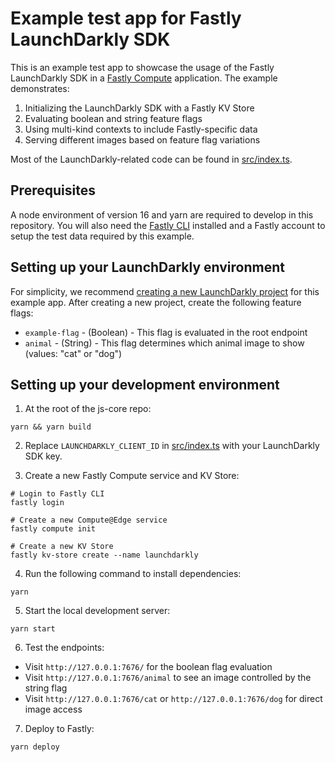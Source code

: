# Example test app for Fastly LaunchDarkly SDK

This is an example test app to showcase the usage of the Fastly LaunchDarkly SDK in a [Fastly Compute](https://docs.fastly.com/products/compute-at-edge) application. The example demonstrates:

1. Initializing the LaunchDarkly SDK with a Fastly KV Store
2. Evaluating boolean and string feature flags
3. Using multi-kind contexts to include Fastly-specific data
4. Serving different images based on feature flag variations

Most of the LaunchDarkly-related code can be found in [src/index.ts](src/index.ts).

## Prerequisites

A node environment of version 16 and yarn are required to develop in this repository.
You will also need the [Fastly CLI](https://developer.fastly.com/learning/tools/cli) installed and a Fastly account to setup
the test data required by this example.

## Setting up your LaunchDarkly environment

For simplicity, we recommend [creating a new LaunchDarkly project](https://docs.launchdarkly.com/home/organize/projects/?q=create+proj) for this example app. After creating a new project, create the following feature flags:

- `example-flag` - (Boolean) - This flag is evaluated in the root endpoint
- `animal` - (String) - This flag determines which animal image to show (values: "cat" or "dog")

## Setting up your development environment

1. At the root of the js-core repo:

```shell
yarn && yarn build
```

2. Replace `LAUNCHDARKLY_CLIENT_ID` in [src/index.ts](src/index.ts) with your LaunchDarkly SDK key.

3. Create a new Fastly Compute service and KV Store:

```shell
# Login to Fastly CLI
fastly login

# Create a new Compute@Edge service
fastly compute init

# Create a new KV Store
fastly kv-store create --name launchdarkly
```

4. Run the following command to install dependencies:

```shell
yarn
```

5. Start the local development server:

```shell
yarn start
```

6. Test the endpoints:

- Visit `http://127.0.0.1:7676/` for the boolean flag evaluation
- Visit `http://127.0.0.1:7676/animal` to see an image controlled by the string flag
- Visit `http://127.0.0.1:7676/cat` or `http://127.0.0.1:7676/dog` for direct image access

7. Deploy to Fastly:

```shell
yarn deploy
```
